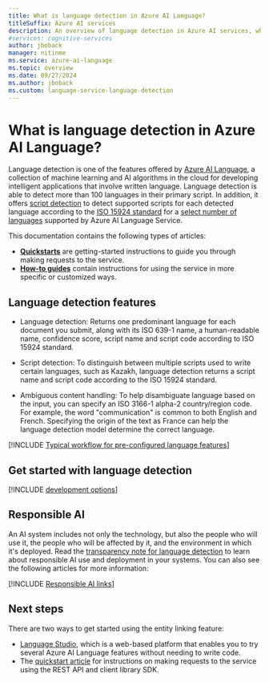 ```yaml
---
title: What is language detection in Azure AI Language?
titleSuffix: Azure AI services
description: An overview of language detection in Azure AI services, which helps you detect the language that text is written in by returning language codes.
#services: cognitive-services
author: jboback
manager: nitinme
ms.service: azure-ai-language
ms.topic: overview
ms.date: 09/27/2024
ms.author: jboback
ms.custom: language-service-language-detection
---
```


# What is language detection in Azure AI Language?

Language detection is one of the features offered by [Azure AI Language](../overview.md), a collection of machine learning and AI algorithms in the cloud for developing intelligent applications that involve written language. Language detection is able to detect more than 100 languages in their primary script. In addition, it offers [script detection](./how-to/call-api.md#script-name-and-script-code) to detect supported scripts for each detected language according to the [ISO 15924 standard](https://wikipedia.org/wiki/ISO_15924) for a [select number of languages](./language-support.md#script-detection) supported by Azure AI Language Service.

This documentation contains the following types of articles:

* [**Quickstarts**](quickstart.md) are getting-started instructions to guide you through making requests to the service.
* [**How-to guides**](how-to/call-api.md) contain instructions for using the service in more specific or customized ways.

## Language detection features

* Language detection: Returns one predominant language for each document you submit, along with its ISO 639-1 name, a human-readable name, confidence score, script name and script code according to ISO 15924 standard.

* Script detection: To distinguish between multiple scripts used to write certain languages, such as Kazakh, language detection returns a script name and script code according to the ISO 15924 standard.  

* Ambiguous content handling: To help disambiguate language based on the input, you can specify an ISO 3166-1 alpha-2 country/region code. For example, the word "communication" is common to both English and French. Specifying the origin of the text as France can help the language detection model determine the correct language.

[!INCLUDE [Typical workflow for pre-configured language features](../includes/overview-typical-workflow.md)]


## Get started with language detection

[!INCLUDE [development options](./includes/development-options.md)]

## Responsible AI 

An AI system includes not only the technology, but also the people who will use it, the people who will be affected by it, and the environment in which it's deployed. Read the [transparency note for language detection](/legal/cognitive-services/language-service/transparency-note-language-detection?context=/azure/ai-services/language-service/context/context) to learn about responsible AI use and deployment in your systems. You can also see the following articles for more information:

[!INCLUDE [Responsible AI links](../includes/overview-responsible-ai-links.md)]

## Next steps

There are two ways to get started using the entity linking feature:
* [Language Studio](../language-studio.md), which is a web-based platform that enables you to try several Azure AI Language features without needing to write code.
* The [quickstart article](quickstart.md) for instructions on making requests to the service using the REST API and client library SDK.  
